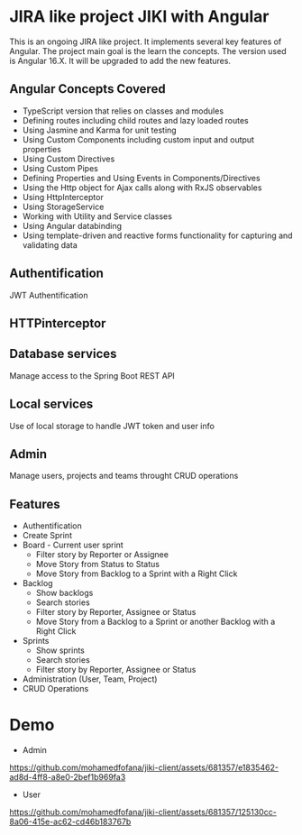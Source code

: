 
# JIRA like project JIKI with Angular
This is an ongoing JIRA like project. It implements several key features of Angular.
The project main goal is the learn the concepts. 
The version used is Angular 16.X. It will be upgraded to add the new features.     
 

## Angular Concepts Covered
* TypeScript version that relies on classes and modules
* Defining routes including child routes and lazy loaded routes
* Using Jasmine and Karma for unit testing
* Using Custom Components including custom input and output properties
* Using Custom Directives
* Using Custom Pipes
* Defining Properties and Using Events in Components/Directives
* Using the Http object for Ajax calls along with RxJS observables
* Using HttpInterceptor
* Using StorageService
* Working with Utility and Service classes
* Using Angular databinding 
* Using template-driven and reactive forms functionality for capturing and validating data

## Authentification
JWT Authentification

## HTTPinterceptor

## Database services
Manage access to the Spring Boot REST API

## Local services
Use of local storage to handle JWT token and user info

## Admin
Manage users, projects and teams throught CRUD operations

## Features
* Authentification
* Create Sprint
* Board - Current user sprint
    * Filter story by Reporter or Assignee 
    * Move Story from Status to Status
    * Move Story from Backlog to a Sprint with a Right Click
* Backlog
    * Show backlogs
    * Search stories
    * Filter story by Reporter, Assignee or Status
    * Move Story from a Backlog to a Sprint or another Backlog with a Right Click
* Sprints
    * Show sprints
    * Search stories
    * Filter story by Reporter, Assignee or Status
* Administration (User, Team, Project)
* CRUD Operations
# Demo
* Admin
  
https://github.com/mohamedfofana/jiki-client/assets/681357/e1835462-ad8d-4ff8-a8e0-2bef1b969fa3

* User
  
https://github.com/mohamedfofana/jiki-client/assets/681357/125130cc-8a06-415e-ac62-cd46b183767b
